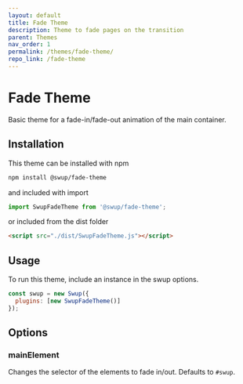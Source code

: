 ```yaml
---
layout: default
title: Fade Theme
description: Theme to fade pages on the transition
parent: Themes
nav_order: 1
permalink: /themes/fade-theme/
repo_link: /fade-theme
---
```


# Fade Theme

Basic theme for a fade-in/fade-out animation of the main container.

## Installation

This theme can be installed with npm

```bash
npm install @swup/fade-theme
```

and included with import

```javascript
import SwupFadeTheme from '@swup/fade-theme';
```

or included from the dist folder

```html
<script src="./dist/SwupFadeTheme.js"></script>
```

## Usage

To run this theme, include an instance in the swup options.

```javascript
const swup = new Swup({
  plugins: [new SwupFadeTheme()]
});
```

## Options

### mainElement

Changes the selector of the elements to fade in/out. Defaults to `#swup`.
